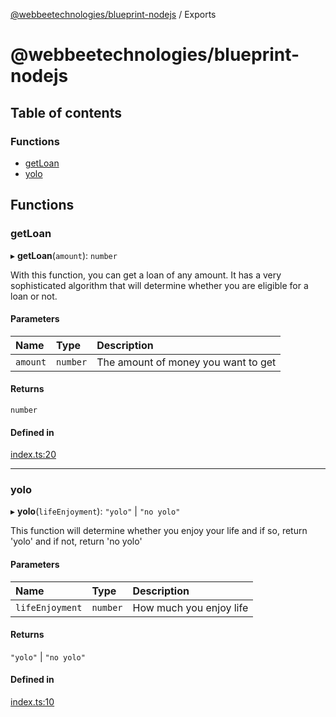 [@webbeetechnologies/blueprint-nodejs](README.md) / Exports

# @webbeetechnologies/blueprint-nodejs

## Table of contents

### Functions

- [getLoan](modules.md#getloan)
- [yolo](modules.md#yolo)

## Functions

### getLoan

▸ **getLoan**(`amount`): `number`

With this function, you can get a loan of any amount. It has a very sophisticated algorithm that will determine whether you are eligible for a loan or not.

#### Parameters

| Name | Type | Description |
| :------ | :------ | :------ |
| `amount` | `number` | The amount of money you want to get |

#### Returns

`number`

#### Defined in

[index.ts:20](https://github.com/webbeetechnologies/blueprint-nodejs-library/blob/aa627df/src/index.ts#L20)

___

### yolo

▸ **yolo**(`lifeEnjoyment`): ``"yolo"`` \| ``"no yolo"``

This function will determine whether you enjoy your life and if so, return 'yolo' and if not, return 'no yolo'

#### Parameters

| Name | Type | Description |
| :------ | :------ | :------ |
| `lifeEnjoyment` | `number` | How much you enjoy life |

#### Returns

``"yolo"`` \| ``"no yolo"``

#### Defined in

[index.ts:10](https://github.com/webbeetechnologies/blueprint-nodejs-library/blob/aa627df/src/index.ts#L10)

